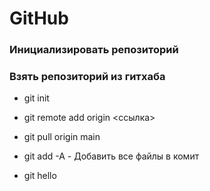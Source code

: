 # GitHub

### Инициализировать репозиторий



### Взять репозиторий из гитхаба

- git init
- git remote add origin <ссылка>
- git pull origin main

- git add -A - Добавить все файлы в комит
- git hello